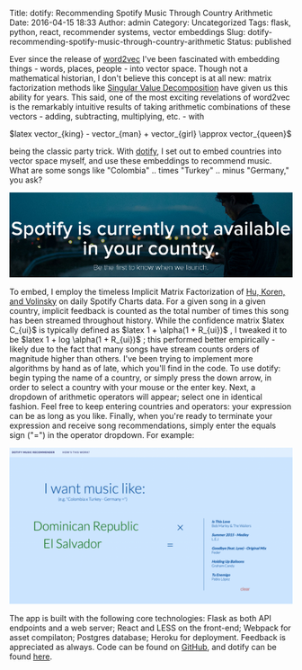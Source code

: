 Title: dotify: Recommending Spotify Music Through Country Arithmetic
Date: 2016-04-15 18:33
Author: admin
Category: Uncategorized
Tags: flask, python, react, recommender systems, vector embeddings
Slug: dotify-recommending-spotify-music-through-country-arithmetic
Status: published

Ever since the release of
[word2vec](https://en.wikipedia.org/wiki/Word2vec) I've been fascinated
with embedding things - words, places, people - into vector space.
Though not a mathematical historian, I don't believe this concept is at
all new: matrix factorization methods like [Singular Value
Decomposition](https://en.wikipedia.org/wiki/Singular_value_decomposition) have
given us this ability for years. This said, one of the most exciting
revelations of word2vec is the remarkably intuitive results of taking
arithmetic combinations of these vectors - adding, subtracting,
multiplying, etc. - with

\$latex vector\_{king} - vector\_{man} + vector\_{girl} \\approx
vector\_{queen}\$

being the classic party trick. With
[dotify](http://dotify.herokuapp.com/), I set out to embed
countries into vector space myself, and use these embeddings to
recommend music. What are some songs like "Colombia" .. times "Turkey"
.. minus "Germany," you ask?

![dotify Background](images/spotify_not_available.png)

To embed, I employ the timeless Implicit Matrix Factorization of [Hu,
Koren, and Volinsky](http://yifanhu.net/PUB/cf.pdf) on daily Spotify
Charts data. For a given song in a given country, implicit feedback is
counted as the total number of times this song has been streamed
throughout history. While the confidence matrix \$latex C\_{ui}\$ is
typically defined as \$latex 1 + \\alpha(1 + R\_{ui})\$ , I tweaked it
to be \$latex 1 + log \\alpha(1 + R\_{ui})\$ ; this performed better
empirically - likely due to the fact that many songs have stream counts
orders of magnitude higher than others. I've been trying to implement
more algorithms by hand as of late, which you'll find in the code. To
use dotify: begin typing the name of a country, or simply press the down
arrow, in order to select a country with your mouse or the enter key.
Next, a dropdown of arithmetic operators will appear; select one in
identical fashion. Feel free to keep entering countries and operators:
your expression can be as long as you like. Finally, when you're ready
to terminate your expression and receive song recommendations, simply
enter the equals sign ("=") in the operator dropdown. For example:

![dotify Screenshot](images/dotify_screenshot.png)

The app is built with the following core technologies: Flask as both API
endpoints and a web server; React and LESS on the front-end; Webpack for
asset compilaton; Postgres database; Heroku for deployment. Feedback is
appreciated as always. Code can be found on
[GitHub](https://github.com/cavaunpeu/dotify), and dotify can be found
[here](http://dotify.herokuapp.com/).
